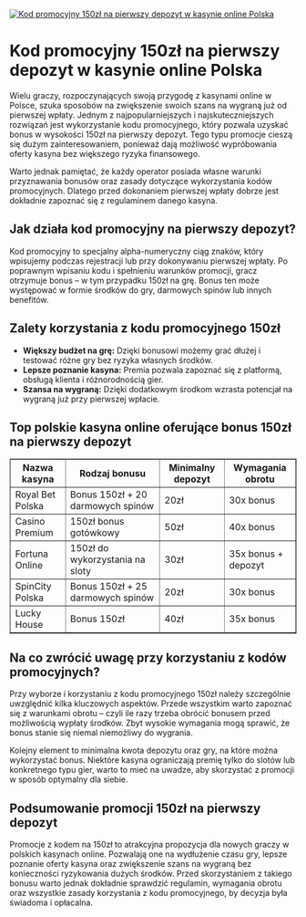 [![Kod promocyjny 150zł na pierwszy depozyt w kasynie online Polska](https://123-caf.pages.dev/gitsignup.png)](https://vrmoo.ru/Bt82HjjY)

<h1>Kod promocyjny 150zł na pierwszy depozyt w kasynie online Polska</h1> <p>Wielu graczy, rozpoczynających swoją przygodę z kasynami online w Polsce, szuka sposobów na zwiększenie swoich szans na wygraną już od pierwszej wpłaty. Jednym z najpopularniejszych i najskuteczniejszych rozwiązań jest wykorzystanie kodu promocyjnego, który pozwala uzyskać bonus w wysokości 150zł na pierwszy depozyt. Tego typu promocje cieszą się dużym zainteresowaniem, ponieważ dają możliwość wypróbowania oferty kasyna bez większego ryzyka finansowego.</p>  <p>Warto jednak pamiętać, że każdy operator posiada własne warunki przyznawania bonusów oraz zasady dotyczące wykorzystania kodów promocyjnych. Dlatego przed dokonaniem pierwszej wpłaty dobrze jest dokładnie zapoznać się z regulaminem danego kasyna.</p>  <h2>Jak działa kod promocyjny na pierwszy depozyt?</h2> <p>Kod promocyjny to specjalny alpha-numeryczny ciąg znaków, który wpisujemy podczas rejestracji lub przy dokonywaniu pierwszej wpłaty. Po poprawnym wpisaniu kodu i spełnieniu warunków promocji, gracz otrzymuje bonus – w tym przypadku 150zł na grę. Bonus ten może występować w formie środków do gry, darmowych spinów lub innych benefitów.</p>  <h2>Zalety korzystania z kodu promocyjnego 150zł</h2> <ul>   <li><strong>Większy budżet na grę:</strong> Dzięki bonusowi możemy grać dłużej i testować różne gry bez ryzyka własnych środków.</li>   <li><strong>Lepsze poznanie kasyna:</strong> Premia pozwala zapoznać się z platformą, obsługą klienta i różnorodnością gier.</li>   <li><strong>Szansa na wygraną:</strong> Dzięki dodatkowym środkom wzrasta potencjał na wygraną już przy pierwszej wpłacie.</li> </ul>  <h2>Top polskie kasyna online oferujące bonus 150zł na pierwszy depozyt</h2> <table border="1" cellpadding="10" cellspacing="0" style="border-collapse: collapse; width: 100%; max-width: 800px;">   <thead>     <tr>       <th>Nazwa kasyna</th>       <th>Rodzaj bonusu</th>       <th>Minimalny depozyt</th>       <th>Wymagania obrotu</th>     </tr>   </thead>   <tbody>     <tr>       <td>Royal Bet Polska</td>       <td>Bonus 150zł + 20 darmowych spinów</td>       <td>20zł</td>       <td>30x bonus</td>     </tr>     <tr>       <td>Casino Premium</td>       <td>150zł bonus gotówkowy</td>       <td>50zł</td>       <td>40x bonus</td>     </tr>     <tr>       <td>Fortuna Online</td>       <td>150zł do wykorzystania na sloty</td>       <td>30zł</td>       <td>35x bonus + depozyt</td>     </tr>     <tr>       <td>SpinCity Polska</td>       <td>Bonus 150zł + 25 darmowych spinów</td>       <td>20zł</td>       <td>30x bonus</td>     </tr>     <tr>       <td>Lucky House</td>       <td>Bonus 150zł</td>       <td>40zł</td>       <td>35x bonus</td>     </tr>   </tbody> </table>  <h2>Na co zwrócić uwagę przy korzystaniu z kodów promocyjnych?</h2> <p>Przy wyborze i korzystaniu z kodu promocyjnego 150zł należy szczególnie uwzględnić kilka kluczowych aspektów. Przede wszystkim warto zapoznać się z warunkami obrotu – czyli ile razy trzeba obrócić bonusem przed możliwością wypłaty środków. Zbyt wysokie wymagania mogą sprawić, że bonus stanie się niemal niemożliwy do wygrania.</p>  <p>Kolejny element to minimalna kwota depozytu oraz gry, na które można wykorzystać bonus. Niektóre kasyna ograniczają premię tylko do slotów lub konkretnego typu gier, warto to mieć na uwadze, aby skorzystać z promocji w sposób optymalny dla siebie.</p>  <h2>Podsumowanie promocji 150zł na pierwszy depozyt</h2> <p>Promocje z kodem na 150zł to atrakcyjna propozycja dla nowych graczy w polskich kasynach online. Pozwalają one na wydłużenie czasu gry, lepsze poznanie oferty kasyna oraz zwiększenie szans na wygraną bez konieczności ryzykowania dużych środków. Przed skorzystaniem z takiego bonusu warto jednak dokładnie sprawdzić regulamin, wymagania obrotu oraz wszystkie zasady korzystania z kodu promocyjnego, by decyzja była świadoma i opłacalna.</p>